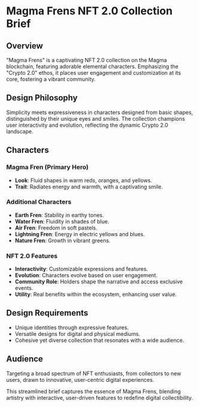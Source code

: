 # Magma Frens NFT 2.0 Collection Brief

## Overview
"Magma Frens" is a captivating NFT 2.0 collection on the Magma blockchain, featuring adorable elemental characters. Emphasizing the "Crypto 2.0" ethos, it places user engagement and customization at its core, fostering a vibrant community.

## Design Philosophy
Simplicity meets expressiveness in characters designed from basic shapes, distinguished by their unique eyes and smiles. The collection champions user interactivity and evolution, reflecting the dynamic Crypto 2.0 landscape.

## Characters
### Magma Fren (Primary Hero)
- **Look**: Fluid shapes in warm reds, oranges, and yellows.
- **Trait**: Radiates energy and warmth, with a captivating smile.

### Additional Characters
- **Earth Fren**: Stability in earthy tones.
- **Water Fren**: Fluidity in shades of blue.
- **Air Fren**: Freedom in soft pastels.
- **Lightning Fren**: Energy in electric yellows and blues.
- **Nature Fren**: Growth in vibrant greens.

### NFT 2.0 Features
- **Interactivity**: Customizable expressions and features.
- **Evolution**: Characters evolve based on user engagement.
- **Community Role**: Holders shape the narrative and access exclusive events.
- **Utility**: Real benefits within the ecosystem, enhancing user value.

## Design Requirements
- Unique identities through expressive features.
- Versatile designs for digital and physical mediums.
- Cohesive yet diverse collection that resonates with a wide audience.

## Audience
Targeting a broad spectrum of NFT enthusiasts, from collectors to new users, drawn to innovative, user-centric digital experiences.

This streamlined brief captures the essence of Magma Frens, blending artistry with interactive, user-driven features to redefine digital collectibility.
